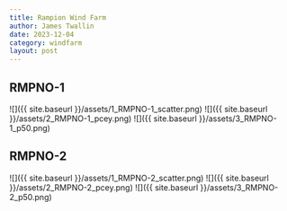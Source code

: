 ```yaml
---
title: Rampion Wind Farm
author: James Twallin
date: 2023-12-04
category: windfarm
layout: post
---
```

RMPNO-1
-------------
![]({{ site.baseurl }}/assets/1_RMPNO-1_scatter.png)
![]({{ site.baseurl }}/assets/2_RMPNO-1_pcey.png)
![]({{ site.baseurl }}/assets/3_RMPNO-1_p50.png)

RMPNO-2
-------------
![]({{ site.baseurl }}/assets/1_RMPNO-2_scatter.png)
![]({{ site.baseurl }}/assets/2_RMPNO-2_pcey.png)
![]({{ site.baseurl }}/assets/3_RMPNO-2_p50.png)


